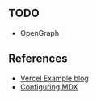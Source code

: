 ## TODO

- OpenGraph

## References

- [Vercel Example blog](https://github.com/vercel/examples/blob/main/solutions/blog/app/blog/utils.ts)
- [Configuring MDX](https://nextjs.org/docs/app/building-your-application/configuring/mdx)
